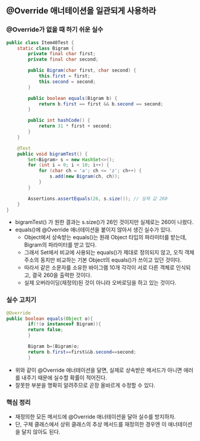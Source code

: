 ## @Override 애너테이션을 일관되게 사용하라

### @Override가 없을 때 하기 쉬운 실수

```java
public class Item40Test {
    static class Bigram {
        private final char first;
        private final char second;

        public Bigram(char first, char second) {
            this.first = first;
            this.second = second;
        }

        public boolean equals(Bigram b) {
            return b.first == first && b.second == second;
        }

        public int hashCode() {
            return 31 * first + second;
        }
    }

    @Test
    public void bigramTest() {
        Set<Bigram> s = new HashSet<>();
        for (int i = 0; i < 10; i++) {
            for (char ch = 'a'; ch <= 'z'; ch++) {
                s.add(new Bigram(ch, ch));
            }
        }

        Assertions.assertEquals(26, s.size()); // 실제 값 260
    }
}
```

- bigramTest() 가 원한 결과는 s.size()가 26인 것이지만 실제로는 260이 나왔다.
- equals()에 @Override 애너테이션을 붙이지 않아서 생긴 실수가 있다.
    - Object에서 상속받는 equals()는 원래 Object 타입의 파라미터를 받는데, Bigram의 파라미터를 받고 있다.
    - 그래서 Set에서 비교에 사용되는 equals()가 제대로 정의되지 않고, 오직 객체 주소의 동치만 비교하는 기본 Object의 equals()가 쓰이고 있던 것이다.
    - 따라서 같은 소문자를 소유한 바이그램 10개 각각이 서로 다른 객체로 인식되고, 결국 260을 출력한 것이다.
    - 실제 오버라이딩(재정의)된 것이 아니라 오버로딩을 하고 있는 것이다.

### 실수 고치기

```java
@Override
public boolean equals(Object o){
        if(!(o instanceof Bigram)){
        return false;
        }

        Bigram b=(Bigram)o;
        return b.first==first&&b.second==second;
        }
```

- 위와 같이 @Override 애너테이션을 달면, 실제로 상속받은 메서드가 아니면 에러를 내주기 때문에 실수할 확률이 적어진다.
- 잘못한 부분을 명확히 알려주므로 곧장 올바르게 수정할 수 있다.

### 핵심 정리

- 재정의한 모든 메서드에 @Override 애너테이션을 달아 실수를 방지하자.
- 단, 구체 클래스에서 상위 클래스의 추상 메서드를 재정의한 경우엔 이 애너테이션을 달지 않아도 된다.